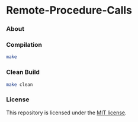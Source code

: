 # Remote-Procedure-Calls
### About


### Compilation
```Bash
make
```

### Clean Build
```Bash
make clean
```

### License
This repository is licensed under the [MIT license](https://github.com/elailai94/Remote-Procedure-Calls/blob/master/LICENSE.md).
